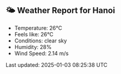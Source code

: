 <!-- WEATHER-START -->
## 🌤 Weather Report for Hanoi

- Temperature: 26°C
- Feels like: 26°C
- Conditions: clear sky
- Humidity: 28%
- Wind Speed: 2.14 m/s

Last updated: 2025-01-03 08:25:38 UTC
<!-- WEATHER-END -->
